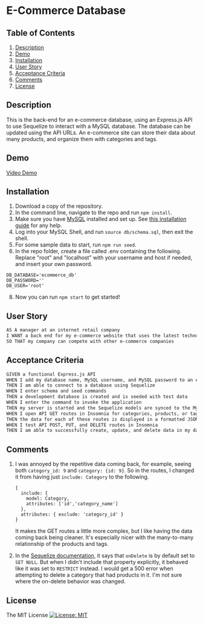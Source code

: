 # E-Commerce Database

## Table of Contents

1. [Description](#description)
2. [Demo](#demo)
2. [Installation](#installation)
3. [User Story](#user-story)
3. [Acceptance Criteria](#acceptance-criteria)
3. [Comments](#comments)
4. [License](#license)

## Description

This is the back-end for an e-commerce database, using an Express.js API to use Sequelize to interact with a MySQL database. The database can be updated using the API URLs. An e-commerce site can store their data about many products, and organize them with categories and tags.

## Demo

[Video Demo](https://drive.google.com/file/d/1CM9V_vlv-OFbEJ-1kZVxge8e89LJs9fP/view)

## Installation

1. Download a copy of the repository.
2. In the command line, navigate to the repo and run `npm install`.
3. Make sure you have [MySQL](https://www.mysql.com/) installed and set up.  See [this installation guide](https://coding-boot-camp.github.io/full-stack/mysql/mysql-installation-guide) for any help.
4. Log into your MySQL Shell, and run `source db/schema.sql`, then exit the shell.
5. For some sample data to start, run `npm run seed`.
7. In the repo folder, create a file called .env containing the following. Replace "root" and "localhost" with your username and host if needed, and insert your own password.
```
DB_DATABASE='ecommerce_db'
DB_PASSWORD=''
DB_USER='root'
```
8. Now you can run `npm start` to get started!

## User Story

```md
AS A manager at an internet retail company
I WANT a back end for my e-commerce website that uses the latest technologies
SO THAT my company can compete with other e-commerce companies
```

## Acceptance Criteria

```md
GIVEN a functional Express.js API
WHEN I add my database name, MySQL username, and MySQL password to an environment variable file
THEN I am able to connect to a database using Sequelize
WHEN I enter schema and seed commands
THEN a development database is created and is seeded with test data
WHEN I enter the command to invoke the application
THEN my server is started and the Sequelize models are synced to the MySQL database
WHEN I open API GET routes in Insomnia for categories, products, or tags
THEN the data for each of these routes is displayed in a formatted JSON
WHEN I test API POST, PUT, and DELETE routes in Insomnia
THEN I am able to successfully create, update, and delete data in my database
```


## Comments

1. I was annoyed by the repetitive data coming back, for example, seeing both `category_id: 9` and `category: {id: 9}`.  So in the routes, I changed it from having just `include: Category` to the following.
    ```
    {
      include: {
        model: Category,
        attributes: ['id','category_name']
      },
      attributes: { exclude: 'category_id' }
    }
    ```
    It makes the GET routes a little more complex, but I like having the data coming back being cleaner.  It's especially nicer with the many-to-many relationship of the products and tags.

2. In the [Sequelize documentation](https://sequelize.org/docs/v6/core-concepts/assocs/#options-1), it says that `onDelete` is by default set to `SET NULL`. But when I didn't include that property explicitly, it behaved like it was set to `RESTRICT` instead.  I would get a 500 error when attempting to delete a category that had products in it. I'm not sure where the on-delete behavior was changed.


## License

The MIT License
[![License: MIT](https://img.shields.io/badge/License-MIT-yellow.svg)](https://opensource.org/licenses/MIT)